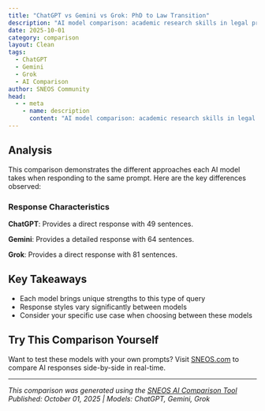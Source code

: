 ```yaml
---
title: "ChatGPT vs Gemini vs Grok: PhD to Law Transition"
description: "AI model comparison: academic research skills in legal practice..."
date: 2025-10-01
category: comparison
layout: Clean
tags:
  - ChatGPT
  - Gemini
  - Grok
  - AI Comparison
author: SNEOS Community
head:
  - - meta
    - name: description
      content: "AI model comparison: academic research skills in legal practice..."
---
```


<ChatComparison
  title="ChatGPT vs Gemini vs Grok: PhD to Law Transition"
  prompt="academic research skills in legal practice"
  :responses='{
    "ChatGPT": "Academic research skills in legal practice are essential for lawyers, legal scholars, and students to effectively analyze, interpret, and apply the law. These skills help practitioners to find relevant legal materials, understand complex legal issues, and produce well-reasoned arguments. Here\u2019s a detailed overview:\n\n### Key Academic Research Skills in Legal Practice\n\n1. **Understanding Legal Sources**\n   - **Primary Sources:** Cases, statutes, regulations, constitutions, treaties.\n   - **Secondary Sources:** Legal journals, textbooks, encyclopedias, commentaries, law reform reports.\n   - Ability to distinguish between binding authorities and persuasive materials.\n\n2. **Effective Use of Legal Research Tools**\n   - **Databases:** Westlaw, LexisNexis, HeinOnline, Bloomberg Law, Google Scholar.\n   - **Legal Libraries:** Accessing physical and digital collections.\n   - **Citation Indexes \u0026 Digests:** Using tools to track case law developments and related precedents.\n\n3. **Formulating Precise Research Questions**\n   - Breaking down complex legal issues into specific queries.\n   - Identifying relevant jurisdiction(s) and applicable areas of law.\n   - Determining the scope and depth of research required.\n\n4. **Developing Search Strategies**\n   - Using keywords, Boolean operators (AND, OR, NOT).\n   - Employing advanced filters (date, jurisdiction, court level).\n   - Utilizing headnotes and case summaries for efficient searching.\n\n5. **Critical Reading and Analysis**\n   - Evaluating the authority and relevance of cases and statutes.\n   - Identifying legal principles, reasoning, and holdings.\n   - Comparing and contrasting differing judicial opinions.\n\n6. **Note-taking and Organization**\n   - Summarizing findings succinctly.\n   - Systematically organizing materials for easy retrieval.\n   - Using citation management tools to track sources.\n\n7. **Legal Writing and Synthesis**\n   - Integrating research findings into coherent legal arguments.\n   - Properly citing sources using legal citation standards (e.g., Bluebook, OSCOLA).\n   - Drafting memoranda, briefs, or academic papers that reflect thorough research.\n\n8. **Staying Updated**\n   - Monitoring changes in law through alerts and newsletters.\n   - Understanding the doctrine of precedent and its evolution.\n  \n9. **Ethical Considerations**\n   - Avoiding plagiarism.\n   - Accurately representing sources.\n   - Ensuring confidentiality when handling client-related materials.\n\n### Importance in Legal Practice\n\n- **Supports Case Preparation:** Thorough research uncovers precedents and legal rules crucial for advising clients and formulating case strategies.\n- **Enhances Legal Scholarship:** Enables the production of analytical and innovative legal research.\n- **Improves Judicial Decision-Making:** Judges and clerks require strong research skills to draft opinions.\n- **Promotes Continuing Legal Education:** Lawyers must keep current with new developments in law.\n\n### Tips to Improve Academic Research Skills\n\n- Regular practice with different legal databases.\n- Participating in workshops and training sessions.\n- Engaging with academic legal writings.\n- Collaborating with librarians and mentors.\n- Practicing legal writing and citation regularly.\n\n---\n\nIf you want, I can also provide a list of useful resources or templates for legal research.",
    "Gemini": "Academic research skills are absolutely vital in modern legal practice. They\u0027re no longer confined to academia; they\u0027ve become a core competency for lawyers, regardless of their specialization or seniority. Here\u0027s a breakdown of why they\u0027re important and how they\u0027re applied:\n\n**Why Academic Research Skills are Crucial for Legal Practice:**\n\n*   **Staying Up-to-Date:**  The law is constantly evolving. Statutes are amended, new regulations are issued, and judicial precedents are set regularly. Lawyers must stay informed to provide accurate and effective advice. Academic research helps them track these changes and understand their implications.\n*   **Developing Novel Arguments:**  Legal problems often involve gray areas or situations not directly addressed by existing laws.  Academic research helps lawyers explore legal theories, compare approaches in different jurisdictions, and craft innovative arguments that can persuade courts.\n*   **Understanding the Broader Context:** Legal issues are rarely isolated. They often involve complex social, economic, and political factors. Academic research allows lawyers to understand the broader context surrounding a case, which can be crucial for strategic decision-making.\n*   **Building Credibility:**  Presenting well-researched arguments, supported by authoritative sources, enhances a lawyer\u0027s credibility in court and with clients.  It demonstrates that they\u0027ve thoroughly investigated the issue and are presenting a well-reasoned position.\n*   **Drafting Effective Legal Documents:** Whether drafting contracts, pleadings, briefs, or opinions, accurate and thorough research is essential. It ensures that the document is legally sound, properly cites authorities, and effectively presents the client\u0027s position.\n*   **Informed Decision Making:** Research informs strategic decisions regarding case selection, negotiation strategies, and litigation tactics. By understanding the law and the likely outcomes, lawyers can make better decisions for their clients.\n*   **Problem-Solving:** Legal issues are often complex problems requiring systematic analysis. Research skills facilitate breaking down the problem, identifying relevant legal principles, and finding solutions.\n*   **Efficiency:** Knowing how to efficiently find and analyze legal information saves time and resources, making lawyers more productive and cost-effective.\n*   **Ethical Practice:** Thorough research ensures lawyers are acting ethically by providing competent and well-informed advice to their clients.\n\n**Specific Academic Research Skills Used in Legal Practice:**\n\n*   **Legal Database Proficiency (LexisNexis, Westlaw, Bloomberg Law, etc.):**\n    *   **Keyword Searching:** Mastering effective search terms and Boolean operators to find relevant cases, statutes, and regulations.\n    *   **Citation Research:**  Using tools like KeyCite (Westlaw) and Shepard\u0027s (LexisNexis) to determine the current status of a case or statute, and to find related cases and articles.\n    *   **Advanced Search Techniques:**  Employing filters, connectors, and field searches to narrow down results and find highly specific information.\n*   **Legal Research Methodology:**\n    *   **Formulating a Research Question:**  Clearly defining the legal issue to be researched.\n    *   **Developing a Research Strategy:**  Planning a systematic approach to finding relevant information.\n    *   **Identifying Primary Sources:**  Locating relevant cases, statutes, regulations, and constitutions.\n    *   **Identifying Secondary Sources:**  Finding law review articles, treatises, legal encyclopedias, and other materials that provide analysis and commentary on the law.\n    *   **Understanding the Hierarchy of Authority:** Knowing which sources of law are binding and which are persuasive.\n*   **Critical Analysis and Evaluation:**\n    *   **Assessing the Validity of Legal Arguments:**  Evaluating the reasoning and evidence used to support a legal claim.\n    *   **Distinguishing Binding Precedent from Persuasive Authority:**  Understanding the difference between cases that must be followed and those that can be considered but are not binding.\n    *   **Identifying Bias and Flaws in Legal Analysis:**  Recognizing potential weaknesses in legal arguments and identifying alternative interpretations.\n*   **Synthesis and Integration of Information:**\n    *   **Combining information from multiple sources to develop a comprehensive understanding of a legal issue.**\n    *   **Identifying patterns and trends in the law.**\n    *   **Formulating original legal arguments based on existing law.**\n*   **Legal Writing and Citation:**\n    *   **Drafting clear, concise, and persuasive legal documents.**\n    *   **Properly citing sources using the Bluebook or other citation systems.**\n    *   **Avoiding plagiarism and ensuring accuracy in legal writing.**\n*   **Interdisciplinary Research:**\n    *   **Analyzing legal issues in light of other disciplines, such as economics, sociology, and political science.**\n    *   **Using social science research to support legal arguments.**\n*   **Staying current with legal developments:**\n    *   **Tracking new cases, statutes, and regulations.**\n    *   **Reading legal blogs, journals, and newsletters.**\n    *   **Attending continuing legal education (CLE) programs.**\n*   **Database Management:** Organizing and storing research findings effectively.  Some lawyers use specialized software for this.\n\n**Examples of How Academic Research Skills are Used in Practice:**\n\n*   **Litigation:**\n    *   Researching case law to support a motion to dismiss or a summary judgment motion.\n    *   Finding expert witnesses to testify on technical or scientific matters.\n    *   Analyzing statutes and regulations to determine the scope of legal obligations.\n*   **Transactional Law:**\n    *   Researching the laws of different jurisdictions to determine the enforceability of a contract.\n    *   Analyzing the tax implications of a business transaction.\n    *   Drafting legal documents that comply with all applicable laws and regulations.\n*   **Legal Aid/Public Interest Law:**\n    *   Researching the legal rights of vulnerable populations.\n    *   Developing legal strategies to challenge discriminatory practices.\n    *   Advocating for policy changes to protect the rights of marginalized groups.\n\n**How Law Schools Help Develop These Skills:**\n\n*   **Legal Research and Writing Courses:** Foundational courses that teach basic research methods, citation, and legal writing.\n*   **Advanced Legal Research Courses:** More specialized courses focusing on specific areas of law or research techniques.\n*   **Seminars:** Courses that require students to conduct in-depth research on a particular legal topic and write a scholarly paper.\n*   **Law Review and Moot Court:** Extracurricular activities that provide opportunities to hone research and writing skills.\n*   **Clinical Programs:**  Allow students to work on real cases under the supervision of experienced attorneys, applying research skills in a practical setting.\n\n**In conclusion, academic research skills are not just for academics; they are essential for success in legal practice. Lawyers who possess these skills are better equipped to provide effective, ethical, and informed representation to their clients.** They enable lawyers to be problem solvers, strategists, and advocates in a complex and ever-changing legal landscape. Investing in the development of these skills is crucial for any aspiring or practicing lawyer.\n",
    "Grok": "Academic research skills are highly valuable in legal practice, as they form the foundation for building strong cases, drafting legal documents, and providing sound advice to clients. Lawyers and legal professionals often rely on rigorous research to interpret laws, analyze precedents, and construct persuasive arguments. Below are key academic research skills and their application in legal practice:\n\n---\n\n### **1. Legal Research and Analysis**\n- **Skill Description**: The ability to locate, interpret, and apply legal sources such as statutes, case law, regulations, and secondary sources (e.g., legal journals, treatises).\n- **Application in Legal Practice**:\n  - **Case Preparation**: Researching relevant case law and statutes to support arguments in court or settlement negotiations.\n  - **Legal Opinions**: Providing well-researched advice to clients on issues like compliance, contracts, or liability.\n  - **Staying Current**: Keeping up with changes in legislation or judicial decisions that impact ongoing cases or client matters.\n- **Tools and Resources**:\n  - Legal databases like Westlaw, LexisNexis, Bloomberg Law, or HeinOnline.\n  - Government websites for statutes and regulations.\n  - Law library resources for historical or niche legal topics.\n\n---\n\n### **2. Critical Thinking and Evaluation of Sources**\n- **Skill Description**: Assessing the reliability, relevance, and authority of legal sources and arguments.\n- **Application in Legal Practice**:\n  - **Precedent Analysis**: Evaluating case law to determine whether it is binding or persuasive and how it applies to the current case.\n  - **Statutory Interpretation**: Critically analyzing ambiguous legal texts to argue for a specific interpretation.\n  - **Risk Assessment**: Identifying weaknesses in opposing arguments or potential counterclaims through critical review of evidence and law.\n- **Key Techniques**:\n  - Distinguishing between primary (binding) and secondary (persuasive) sources.\n  - Identifying outdated or overruled precedents using tools like Shepard\u2019s Citations or KeyCite.\n\n---\n\n### **3. Effective Searching and Information Management**\n- **Skill Description**: Efficiently navigating databases and organizing vast amounts of information for easy retrieval.\n- **Application in Legal Practice**:\n  - **Time Efficiency**: Quickly finding relevant legal authorities under tight deadlines, such as during trial preparation or while drafting motions.\n  - **Document Management**: Organizing research findings, case notes, and legal memos for complex litigation or transactional work.\n- **Practical Tips**:\n  - Use Boolean operators (AND, OR, NOT) and advanced search filters in legal databases.\n  - Maintain citation management tools (e.g., Zotero, EndNote) to track sources.\n  - Create research logs or databases for ongoing matters to avoid redundant work.\n\n---\n\n### **4. Synthesis and Application of Research**\n- **Skill Description**: Combining information from multiple sources to form coherent arguments or strategies.\n- **Application in Legal Practice**:\n  - **Legal Writing**: Drafting briefs, motions, or contracts that integrate statutes, case law, and legal principles into a compelling narrative.\n  - **Advocacy**: Building arguments in court by synthesizing precedents and statutory provisions to support a client\u2019s position.\n  - **Policy Development**: Advising on legislative or regulatory changes by synthesizing academic research with practical implications.\n- **Key Techniques**:\n  - Use frameworks like IRAC (Issue, Rule, Application, Conclusion) to structure legal analysis.\n  - Cross-reference primary sources to ensure consistency and accuracy in arguments.\n\n---\n\n### **5. Academic Writing and Citation**\n- **Skill Description**: Crafting clear, precise, and well-documented arguments using proper legal citation formats.\n- **Application in Legal Practice**:\n  - **Court Filings**: Writing briefs and memos that adhere to jurisdictional citation rules (e.g., Bluebook, ALWD).\n  - **Client Communication**: Translating complex legal research into accessible language for clients or stakeholders.\n  - **Persuasion**: Crafting well-supported written arguments to persuade judges, opposing counsel, or arbitrators.\n- **Key Resources**:\n  - The Bluebook: A Uniform System of Citation (widely used in the U.S.).\n  - Local court rules for citation and formatting requirements.\n\n---\n\n### **6. Interdisciplinary Research Skills**\n- **Skill Description**: Incorporating non-legal research (e.g., economic, social, or scientific studies) to support legal arguments or understand case contexts.\n- **Application in Legal Practice**:\n  - **Expert Testimony**: Using academic studies to support expert opinions in areas like intellectual property, environmental law, or medical malpractice.\n  - **Policy Advocacy**: Drawing on empirical research to propose reforms or argue for changes in law.\n  - **Contextual Understanding**: Researching industry-specific or cultural factors to better represent clients in areas like employment law or international trade.\n- **Key Techniques**:\n  - Access interdisciplinary databases like JSTOR or Google Scholar for relevant studies.\n  - Collaborate with experts in other fields to interpret technical data or research.\n\n---\n\n### **7. Ethical Use of Information**\n- **Skill Description**: Ensuring research is conducted and used in compliance with ethical standards, avoiding plagiarism, misrepresentation, or misuse of privileged information.\n- **Application in Legal Practice**:\n  - **Confidentiality**: Protecting client information while conducting research, especially in public or shared databases.\n  - **Integrity**: Accurately representing case law and statutes without distortion to mislead the court or opposing counsel.\n  - **Compliance**: Adhering to professional codes of conduct (e.g., ABA Model Rules of Professional Conduct) in research practices.\n- **Key Considerations**:\n  - Always attribute sources properly to avoid ethical violations.\n  - Be mindful of conflicts of interest when accessing or using sensitive data.\n\n---\n\n### **8. Staying Updated with Legal Scholarship**\n- **Skill Description**: Engaging with academic legal literature to understand emerging trends, theories, and critiques of the law.\n- **Application in Legal Practice**:\n  - **Innovative Arguments**: Leveraging scholarly articles to propose novel interpretations or challenge outdated precedents.\n  - **Specialization**: Deepening expertise in a particular area of law (e.g., constitutional law, technology law) through academic engagement.\n  - **Continuing Education**: Meeting CLE (Continuing Legal Education) requirements by staying informed through journals and seminars.\n- **Resources**:\n  - Legal journals (e.g., Harvard Law Review, Yale Law Journal).\n  - Law blogs and newsletters for real-time updates on legal developments.\n  - Academic conferences and webinars for networking and learning.\n\n---\n\n### **Conclusion**\nAcademic research skills are indispensable for effective legal practice. They enable lawyers to build robust arguments, anticipate opposing positions, and provide informed counsel to clients. By mastering legal research tools, critical analysis, ethical standards, and interdisciplinary approaches, legal professionals can enhance their practice and stay ahead in a dynamic field. Continuous development of these skills through training, practice, and engagement with legal scholarship is essential for long-term success in the legal profession.\n\nIf you\u2019re looking for specific resources, tools, or examples tailored to a particular area of law or jurisdiction, feel free to ask!"
  }'
  published-date="22:10"
/>

## Analysis

This comparison demonstrates the different approaches each AI model takes when responding to the same prompt. Here are the key differences observed:

### Response Characteristics

**ChatGPT**: Provides a direct response with 49 sentences. 

**Gemini**: Provides a detailed response with 64 sentences. 

**Grok**: Provides a direct response with 81 sentences. 

## Key Takeaways

- Each model brings unique strengths to this type of query
- Response styles vary significantly between models
- Consider your specific use case when choosing between these models

## Try This Comparison Yourself

Want to test these models with your own prompts? Visit [SNEOS.com](https://sneos.com) to compare AI responses side-by-side in real-time.

---

*This comparison was generated using the [SNEOS AI Comparison Tool](https://sneos.com)*
*Published: October 01, 2025 | Models: ChatGPT, Gemini, Grok*

